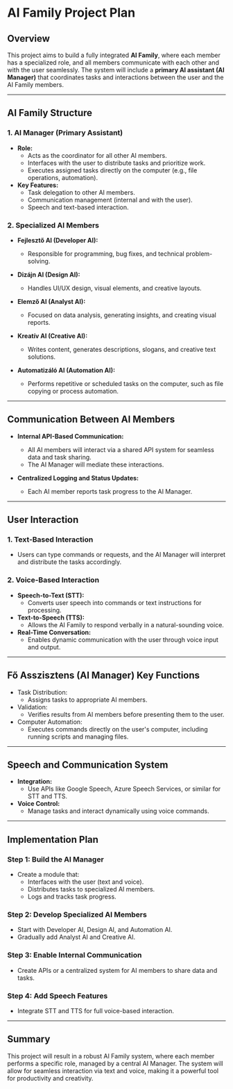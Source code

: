 # AI Family Project Plan

## Overview
This project aims to build a fully integrated **AI Family**, where each member has a specialized role, and all members communicate with each other and with the user seamlessly. The system will include a **primary AI assistant (AI Manager)** that coordinates tasks and interactions between the user and the AI Family members.

---

## AI Family Structure

### 1. **AI Manager (Primary Assistant)**
- **Role:**
  - Acts as the coordinator for all other AI members.
  - Interfaces with the user to distribute tasks and prioritize work.
  - Executes assigned tasks directly on the computer (e.g., file operations, automation).
- **Key Features:**
  - Task delegation to other AI members.
  - Communication management (internal and with the user).
  - Speech and text-based interaction.

### 2. **Specialized AI Members**
- **Fejlesztő AI (Developer AI):**
  - Responsible for programming, bug fixes, and technical problem-solving.

- **Dizájn AI (Design AI):**
  - Handles UI/UX design, visual elements, and creative layouts.

- **Elemző AI (Analyst AI):**
  - Focused on data analysis, generating insights, and creating visual reports.

- **Kreatív AI (Creative AI):**
  - Writes content, generates descriptions, slogans, and creative text solutions.

- **Automatizáló AI (Automation AI):**
  - Performs repetitive or scheduled tasks on the computer, such as file copying or process automation.

---

## Communication Between AI Members
- **Internal API-Based Communication:**
  - All AI members will interact via a shared API system for seamless data and task sharing.
  - The AI Manager will mediate these interactions.

- **Centralized Logging and Status Updates:**
  - Each AI member reports task progress to the AI Manager.

---

## User Interaction
### 1. **Text-Based Interaction**
- Users can type commands or requests, and the AI Manager will interpret and distribute the tasks accordingly.

### 2. **Voice-Based Interaction**
- **Speech-to-Text (STT):**
  - Converts user speech into commands or text instructions for processing.
- **Text-to-Speech (TTS):**
  - Allows the AI Family to respond verbally in a natural-sounding voice.
- **Real-Time Conversation:**
  - Enables dynamic communication with the user through voice input and output.

---

## Fő Asszisztens (AI Manager) Key Functions
- Task Distribution:
  - Assigns tasks to appropriate AI members.
- Validation:
  - Verifies results from AI members before presenting them to the user.
- Computer Automation:
  - Executes commands directly on the user's computer, including running scripts and managing files.

---

## Speech and Communication System
- **Integration:**
  - Use APIs like Google Speech, Azure Speech Services, or similar for STT and TTS.
- **Voice Control:**
  - Manage tasks and interact dynamically using voice commands.

---

## Implementation Plan
### Step 1: Build the AI Manager
- Create a module that:
  - Interfaces with the user (text and voice).
  - Distributes tasks to specialized AI members.
  - Logs and tracks task progress.

### Step 2: Develop Specialized AI Members
- Start with Developer AI, Design AI, and Automation AI.
- Gradually add Analyst AI and Creative AI.

### Step 3: Enable Internal Communication
- Create APIs or a centralized system for AI members to share data and tasks.

### Step 4: Add Speech Features
- Integrate STT and TTS for full voice-based interaction.

---

## Summary
This project will result in a robust AI Family system, where each member performs a specific role, managed by a central AI Manager. The system will allow for seamless interaction via text and voice, making it a powerful tool for productivity and creativity.
